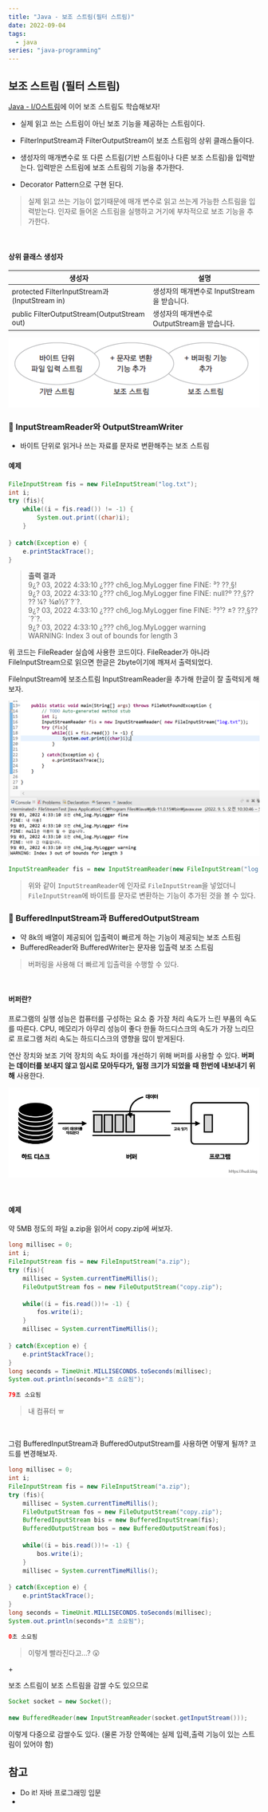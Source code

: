 ```yaml
---
title: "Java - 보조 스트림(필터 스트림)"
date: 2022-09-04
tags:
  - java
series: "java-programming"
---
```


## 보조 스트림 (필터 스트림)

[Java - I/O스트림](https://blog.hongo.app/iostream/)에 이어 보조 스트림도 학습해보자!

- 실제 읽고 쓰는 스트림이 아닌 보조 기능을 제공하는 스트림이다.

- FilterInputStream과 FilterOutputStream이 보조 스트림의 상위 클래스들이다.

- 생성자의 매개변수로 또 다른 스트림(기반 스트림이나 다른 보조 스트림)을 입력받는다. 입력받은 스트림에 보조 스트림의 기능을 추가한다.

- Decorator Pattern으로 구현 된다.

> 실제 읽고 쓰는 기능이 없기때문에 매개 변수로 읽고 쓰는게 가능한 스트림을 입력받는다. 인자로 들어온 스트림을 실행하고 거기에 부차적으로 보조 기능을 추가한다.

<br/>

#### 상위 클래스 생성자

| 생성자                                        | 설명                                         |
| --------------------------------------------- | -------------------------------------------- |
| protected FilterInputStream과(InputStream in) | 생성자의 매개변수로 InputStream을 받습니다.  |
| public FilterOutputStream(OutputStream out)   | 생성자의 매개변수로 OutputStream을 받습니다. |

![](decostream.png)

### 📌 InputStreamReader와 OutputStreamWriter

- 바이트 단위로 읽거나 쓰는 자료를 문자로 변환해주는 보조 스트림

#### 예제

```java
FileInputStream fis = new FileInputStream("log.txt");
int i;
try (fis){
    while((i = fis.read()) != -1) {
        System.out.print((char)i);
    }

} catch(Exception e) {
    e.printStackTrace();
}
```

> **출력 결과**<br/>
> 9¿? 03, 2022 4:33:10 ¿??? ch6_log.MyLogger fine
> FINE: ³? ??¸§!<br/>
> 9¿? 03, 2022 4:33:10 ¿??? ch6_log.MyLogger fine
> FINE: null?º ??¸§?? ?? ¼? ¾ø½?´?´?.<br/>
> 9¿? 03, 2022 4:33:10 ¿??? ch6_log.MyLogger fine
> FINE: ³?¹? ±? ??¸§??´?´?.<br/>
> 9¿? 03, 2022 4:33:10 ¿??? ch6_log.MyLogger warning<br/>
> WARNING: Index 3 out of bounds for length 3

위 코드는 FileReader 실습에 사용한 코드이다. FileReader가 아니라 FileInputStream으로 읽으면 한글은 2byte이기에 깨져서 출력되었다.<br/>

FileInputStream에 보조스트림 InputStreamReader을 추가해 한글이 잘 출력되게 해보자.

![](inputStreamReader.png)

```java
InputStreamReader fis = new InputStreamReader(new FileInputStream("log.txt"));
```

> 위와 같이 `InputStreamReader`에 인자로 `FileInputStream`을 넣었더니 `FileInputStream`에 바이트를 문자로 변환하는 기능이 추가된 것을 볼 수 있다.

### 📌 BufferedInputStream과 BufferedOutputStream

- 약 8k의 배열이 제공되어 입출력이 빠르게 하는 기능이 제공되는 보조 스트림
- BufferedReader와 BufferedWriter는 문자용 입출력 보조 스트림

> 버퍼링을 사용해 더 빠르게 입출력을 수행할 수 있다.

<br/>

#### 버퍼란?

프로그램의 실행 성능은 컴퓨터를 구성하는 요소 중 가장 처리 속도가 느린 부품의 속도를 따른다. CPU, 메모리가 아무리 성능이 좋다 한들 하드디스크의 속도가 가장 느리므로 프로그램 처리 속도는 하드디스크의 영향을 많이 받게된다.<br/>

연산 장치와 보조 기억 장치의 속도 차이를 개선하기 위해 버퍼를 사용할 수 있다. **버퍼는 데이터를 보내지 않고 임시로 모아두다가, 일정 크기가 되었을 때 한번에 내보내기 위해** 사용한다.<br/>

![](buffer.png)

<br/>

#### 예제

약 5MB 정도의 파일 a.zip을 읽어서 copy.zip에 써보자. <br/>

```java
long millisec = 0;
int i;
FileInputStream fis = new FileInputStream("a.zip");
try (fis){
    millisec = System.currentTimeMillis();
    FileOutputStream fos = new FileOutputStream("copy.zip");

    while((i = fis.read())!= -1) {
        fos.write(i);
    }
    millisec = System.currentTimeMillis();

} catch(Exception e) {
    e.printStackTrace();
}
long seconds = TimeUnit.MILLISECONDS.toSeconds(millisec);
System.out.println(seconds+"초 소요됨");
```

```java
79초 소요됨
```

> 내 컴퓨터 ㅠ

<br/>

그럼 BufferedInputStream과 BufferedOutputStream를 사용하면 어떻게 될까? 코드를 변경해보자.

```java
long millisec = 0;
int i;
FileInputStream fis = new FileInputStream("a.zip");
try (fis){
    millisec = System.currentTimeMillis();
    FileOutputStream fos = new FileOutputStream("copy.zip");
    BufferedInputStream bis = new BufferedInputStream(fis);
    BufferedOutputStream bos = new BufferedOutputStream(fos);

    while((i = bis.read())!= -1) {
        bos.write(i);
    }
    millisec = System.currentTimeMillis();

} catch(Exception e) {
    e.printStackTrace();
}
long seconds = TimeUnit.MILLISECONDS.toSeconds(millisec);
System.out.println(seconds+"초 소요됨");
```

```java
0초 소요됨
```

> 이렇게 빨라진다고...? 😮

+<br/>

보조 스트림이 보조 스트림을 감쌀 수도 있으므로

```java
Socket socket = new Socket();

new BufferedReader(new InputStreamReader(socket.getInputStream()));
```

이렇게 다중으로 감쌀수도 있다. (물론 가장 안쪽에는 실제 입력,출력 기능이 있는 스트림이 있어야 함)

## 참고

- Do it! 자바 프로그래밍 입문
- [](https://hudi.blog/java-filter-stream/)
